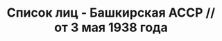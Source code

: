 ---
title: Список лиц - Башкирская АССР // от 3 мая 1938 года
description: РГАСПИ, ф.17, т.8, оп.171, дело 416, лист 306
images:
- /disk/pictures/v08/17-171-416-306.jpg
- /disk/pictures/v08/17-171-416-307.jpg
- /disk/pictures/v08/17-171-416-308.jpg
- /disk/pictures/v08/17-171-416-309.jpg
- /disk/pictures/v08/17-171-416-310.jpg
- /disk/pictures/v08/17-171-416-311.jpg
---